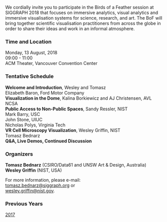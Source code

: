 We cordially invite you to participate in the Birds of a Feather session at
SIGGRAPH 2018 that focuses on immersive analytics, visual analytics and
immersive visualisation systems for science, research, and art. The BoF will
bring together scientific visualisation practitioners from across the globe in
order to share their ideas and work in an informal atmosphere.

### Time and Location

Monday, 13 August, 2018<br>
09:00 - 11:00<br>
ACM Theater, Vancouver Convention Center

### Tentative Schedule

**Welcome and Introduction**, Wesley and Tomasz<br>
Elizabeth Baron, Ford Motor Company<br>
**Visualization in the Dome**, Kalina Borkiewicz and AJ Christensen, AVL NCSA<br>
**Public Access to Non-Public Spaces**, Sandy Ressler, NIST<br>
Mark Barry, USC<br>
John Stone, UIUC<br> 
Nicholas Polys, Virginia Tech<br>
**VR Cell Microscopy Visualization**, Wesley Griffin, NIST<br>
Tomasz Bednarz<br>
**Q&A, Live Demos, Continued Discussion**

### Organizers

**Tomasz Bednarz** (CSIRO/Data61 and UNSW Art & Design, Australia)<br>
**Wesley Griffin** (NIST, USA)

For more information, please e-mail:<br>
[tomasz.bednarz@siggraph.org](mailto:tomasz.bednard@siggraph.org) or<br>
[wesley.griffin@nist.gov](mailto:wesley.griffin@nist.gov).

### Previous Years

[2017](/2017.html)

